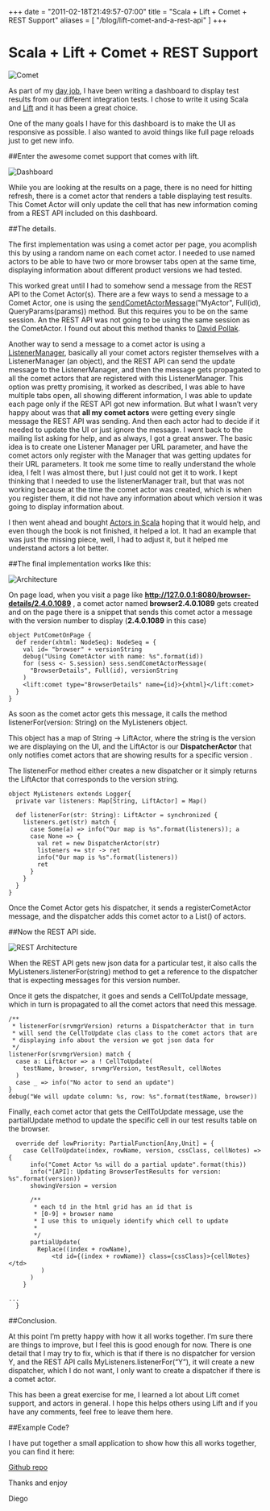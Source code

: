 +++
date = "2011-02-18T21:49:57-07:00"
title = "Scala + Lift + Comet + REST Support"
aliases = [
	"/blog/lift-comet-and-a-rest-api"
]
+++

[title=]: /
[category: Lift]: /
[date: 2011/02/18]: /
[tags: {actor, comet, jvm, lift, liftweb, rest, restfull, scala}]: /


# Scala + Lift + Comet + REST Support

![Comet](/images/21750593-comet_west.gif)

As part of my [day job](http://www.mysql.com/products/enterprise/monitor.html), I have been writing a dashboard to display test results from our different integration tests.
I chose to write it using Scala and [Lift](http://www.liftweb.nt) and it has been a great choice.

One of the many goals I have for this dashboard is to make the UI as responsive as possible. I also wanted to avoid things like full page reloads just to get new info.

##Enter the awesome comet support that comes with lift.

![Dashboard](/images/21763908-MEM_QA_Dashboard.png)

While you are looking at the results on a page, there is no need for hitting refresh, there is a comet actor that renders a table displaying test results. This Comet Actor will only update the cell that has new information coming from a REST API included on this dashboard.

##The details.

The first implementation was using a comet actor per page, you acomplish this by using a random name on each comet actor. I needed to use named actors to be able to have two or more browser tabs open at the same time, displaying information about different product versions we had tested.

This worked great until I had to somehow send a message from the REST API to the Comet Actor(s). There are a few ways to send a message to a Comet Actor, one is using the [sendCometActorMessage](http://scala-tools.org/mvnsites/liftweb-2.2/framework/scaladocs/net/liftweb/http/LiftSession.html)("MyActor", Full(id), QueryParams(params)) method. But this requires you to be on the same session. An the REST API was not going to be using the same session as the CometActor. I found out about this method thanks to [David Pollak](https://groups.google.com/forum/#!topic/liftweb/A9ql6e1Dx-A).

Another way to send a message to a comet actor is using a [ListenerManager](http://scala-tools.org/mvnsites/liftweb-2.2/framework/scaladocs/index.html), basically all your comet actors register themselves with a ListenerManager (an object), and the REST API can send the update message to the ListenerManager, and then the message gets propagated to all the comet actors that are registered with this ListenerManager.
This option was pretty promising, it worked as described, I was able to have multiple tabs open, all showing different information, I was able to update each page only if the REST API got new information. But what I wasn’t very happy about was that **all my comet actors** were getting every single message the REST API was sending. And then each actor had to decide if it needed to update the UI or just ignore the message.
I went back to the mailing list asking for help, and as always, I got a great answer. The basic idea is to create one Listener Manager per URL parameter, and have the comet actors only register with the Manager that was getting updates for their URL parameters.
It took me some time to really understand the whole idea, I felt I was almost there, but I just could not get it to work. I kept thinking that I needed to use the listenerManager trait, but that was not working because at the time the comet actor was created, which is when you register them, it did not have any information about which version it was going to display information about.

I then went ahead and bought [Actors in Scala](http://www.artima.com/shop/actors_in_scala) hoping that it would help, and even though the book is not finished, it helped a lot. It had an example that was just the missing piece, well, I had to adjust it, but it helped me understand actors a lot better.

##The final implementation works like this:

![Architecture](/images/21750424-qa-dashboard.png)

On page load, when you visit a page like **http://127.0.0.1:8080/browser-details/2.4.0.1089** , a comet actor named **browser2.4.0.1089** gets created and on the page there is a snippet that sends this comet actor a message with the version number to display (**2.4.0.1089** in this case)

```
object PutCometOnPage {
  def render(xhtml: NodeSeq): NodeSeq = {
    val id= "browser" + versionString
    debug("Using CometActor with name: %s".format(id))
    for (sess <- S.session) sess.sendCometActorMessage(
      "BrowserDetails", Full(id), versionString
    )
    <lift:comet type="BrowserDetails" name={id}>{xhtml}</lift:comet>
  }
}
```

As soon as the comet actor gets this message, it calls the method listenerFor(version: String) on the MyListeners object.

This object has a map of String -> LiftActor, where the string is the version we are displaying on the UI, and the LiftActor is our **DispatcherActor** that only notifies comet actors that are showing results for a specific version .

The listenerFor method either creates a new dispatcher or it simply returns the LiftActor that corresponds to the version string.

```
object MyListeners extends Logger{
  private var listeners: Map[String, LiftActor] = Map()

  def listenerFor(str: String): LiftActor = synchronized {
    listeners.get(str) match {
      case Some(a) => info("Our map is %s".format(listeners)); a
      case None => {
        val ret = new DispatcherActor(str)
        listeners += str -> ret
        info("Our map is %s".format(listeners))
        ret
      }
    }
  }
}
```


Once the Comet Actor gets his dispatcher, it sends a registerCometActor message, and the dispatcher adds this comet actor to a List() of actors.

##Now the REST API side.

![REST Architecture](/images/21763731-dash.png)

When the REST API gets new json data for a particular test, it also calls the MyListeners.listenerFor(string) method to get a reference to the dispatcher that is expecting messages for this version number.

Once it gets the dispatcher, it goes and sends a CellToUpdate message, which in turn is propagated to all the comet actors that need this message.

```
/**
 * listenerFor(srvmgrVersion) returns a DispatcherActor that in turn
 * will send the CellToUpdate clas class to the comet actors that are
 * displaying info about the version we got json data for
 */
listenerFor(srvmgrVersion) match {
  case a: LiftActor => a ! CellToUpdate(
    testName, browser, srvmgrVersion, testResult, cellNotes
  )
  case _ => info("No actor to send an update")
}
debug("We will update column: %s, row: %s".format(testName, browser))
```

Finally, each comet actor that gets the CellToUpdate message, use the partialUpdate method to update the specific cell in our test results table on the browser.

```
  override def lowPriority: PartialFunction[Any,Unit] = {
    case CellToUpdate(index, rowName, version, cssClass, cellNotes) => {
      info("Comet Actor %s will do a partial update".format(this))
      info("[API]: Updating BrowserTestResults for version: %s".format(version))
      showingVersion = version

      /**
       * each td in the html grid has an id that is
       * [0-9] + browser name
       * I use this to uniquely identify which cell to update
       *
       */
      partialUpdate(
        Replace((index + rowName),
            <td id={(index + rowName)} class={cssClass}>{cellNotes}</td>
         )
      )
    }

...
  }
```

##Conclusion.

At this point I’m pretty happy with how it all works together. I’m sure there are things to improve, but I feel this is good enough for now. There is one detail that I may try to fix, which is that if there is no dispatcher for version Y, and the REST API calls MyListeners.listenerFor(“Y”), it will create a new dispatcher, which I do not want, I only want to create a dispatcher if there is a comet actor.

This has been a great exercise for me, I learned a lot about Lift comet support, and actors in general. I hope this helps others using Lift and if you have any comments, feel free to leave them here.

##Example Code?

I have put together a small application to show how this all works together, you can find it here:

[Github repo](https://github.com/fmpwizard/comet_rest_example)

Thanks and enjoy

 Diego
